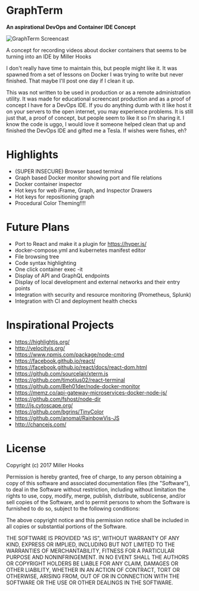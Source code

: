 GraphTerm
====================================================
__An aspirational DevOps and Container IDE Concept__

![GraphTerm Screencast](https://github.com/millerhooks/GraphTerm/raw/master/docs/images/DockerGraphTerminal.gif)

A concept for recording videos about docker containers that seems
to be turning into an IDE by Miller Hooks

I don't really have time to maintain this, but people might like it.
It was spawned from a set of lessons on Docker I was trying to write
but never finished. That maybe I'll post one day if I clean it up.

This was not written to be used in production or as a remote
administration utility. It was made for educational screencast
production and as a proof of concept I have for a DevOps IDE. If
you do anything dumb with it like host it on your servers to the open internet,
you may experience problems. It is still just that, a proof of concept,
but people seem to like it so I'm sharing it. I know the code is uggo,
I would love it someone helped clean that up and finished the DevOps IDE and
gifted me a Tesla. If wishes were fishes, eh?


Highlights
==========

* (SUPER INSECURE) Browser based terminal
* Graph based Docker monitor showing port and file relations
* Docker container inspector
* Hot keys for web iFrame, Graph, and Inspector Drawers
* Hot keys for repositioning graph
* Procedural Color Theming!!!!

Future Plans
============
* Port to React and make it a plugin for https://hyper.is/
* docker-compose.yml and kubernetes manifest editor
* File browsing tree
* Code syntax highlighting
* One click container exec -it
* Display of API and GraphQL endpoints
* Display of local development and external networks and their entry points
* Integration with security and resource monitoring (Prometheus, Splunk)
* Integration with CI and deployment health checks

Inspirational Projects
======================

* https://highlightjs.org/
* http://velocityjs.org/
* https://www.npmjs.com/package/node-cmd
* https://facebook.github.io/react/
* https://facebook.github.io/react/docs/react-dom.html
* https://github.com/sourcelair/xterm.js
* https://github.com/timotius02/react-terminal
* https://github.com/Beh01der/node-docker-monitor
* https://memz.co/api-gateway-microservices-docker-node-js/
* https://github.com/fshost/node-dir
* http://js.cytoscape.org/
* https://github.com/bgrins/TinyColor
* https://github.com/anomal/RainbowVis-JS
* http://chancejs.com/

License
=======
Copyright (c) 2017 Miller Hooks

Permission is hereby granted, free of charge, to any person obtaining a copy of this software and associated documentation files (the "Software"), to deal in the Software without restriction, including without limitation the rights to use, copy, modify, merge, publish, distribute, sublicense, and/or sell copies of the Software, and to permit persons to whom the Software is furnished to do so, subject to the following conditions:

The above copyright notice and this permission notice shall be included in all copies or substantial portions of the Software.

THE SOFTWARE IS PROVIDED "AS IS", WITHOUT WARRANTY OF ANY KIND, EXPRESS OR IMPLIED, INCLUDING BUT NOT LIMITED TO THE WARRANTIES OF MERCHANTABILITY, FITNESS FOR A PARTICULAR PURPOSE AND NONINFRINGEMENT. IN NO EVENT SHALL THE AUTHORS OR COPYRIGHT HOLDERS BE LIABLE FOR ANY CLAIM, DAMAGES OR OTHER LIABILITY, WHETHER IN AN ACTION OF CONTRACT, TORT OR OTHERWISE, ARISING FROM, OUT OF OR IN CONNECTION WITH THE SOFTWARE OR THE USE OR OTHER DEALINGS IN THE SOFTWARE.
